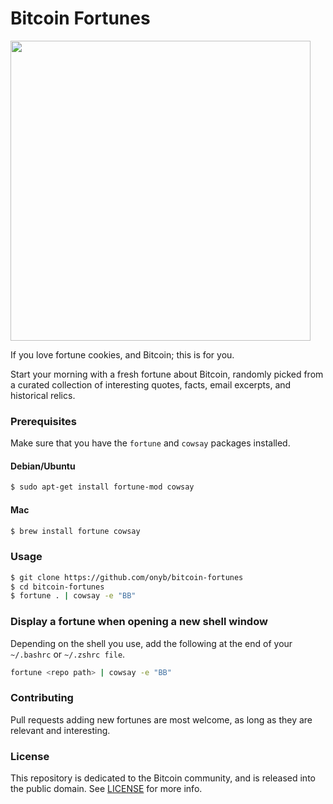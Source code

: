 # Bitcoin Fortunes

<img src="https://ibin.co/w800/5TJc14k4ikX2.png" width="480px">

If you love fortune cookies, and Bitcoin; this is for you.

Start your morning with a fresh fortune about Bitcoin, randomly
picked from a curated collection of interesting quotes, facts,
email excerpts, and historical relics.


### Prerequisites

Make sure that you have the `fortune` and `cowsay` packages
installed.

#### Debian/Ubuntu

```sh
$ sudo apt-get install fortune-mod cowsay
```

#### Mac

```sh
$ brew install fortune cowsay
```

### Usage

```sh
$ git clone https://github.com/onyb/bitcoin-fortunes
$ cd bitcoin-fortunes
$ fortune . | cowsay -e "BB" 
```

### Display a fortune when opening a new shell window

Depending on the shell you use, add the following at the end of your
`~/.bashrc` or `~/.zshrc file`.

```sh
fortune <repo path> | cowsay -e "BB"
```

### Contributing

Pull requests adding new fortunes are most welcome, as long as they
are relevant and interesting.

### License

This repository is dedicated to the Bitcoin community, and is released
into the public domain. See [LICENSE](/LICENSE) for more info.
